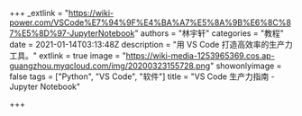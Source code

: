 +++
_extlink = "https://wiki-power.com/VSCode%E7%94%9F%E4%BA%A7%E5%8A%9B%E6%8C%87%E5%8D%97-JupyterNotebook"
authors = "林宇轩"
categories = "教程"
date = 2021-01-14T03:13:48Z
description = "用 VS Code 打造高效率的生产力工具。"
extlink = true
image = "https://wiki-media-1253965369.cos.ap-guangzhou.myqcloud.com/img/20200323155728.png"
showonlyimage = false
tags = ["Python", "VS Code", "软件"]
title = "VS Code 生产力指南 - Jupyter Notebook"

+++
